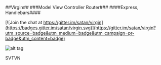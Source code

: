 ##Virgin##
###Model View Controller Router###
####Express, Handlebars####

[![Join the chat at https://gitter.im/satan/virgin](https://badges.gitter.im/satan/virgin.svg)](https://gitter.im/satan/virgin?utm_source=badge&utm_medium=badge&utm_campaign=pr-badge&utm_content=badge)

![alt tag](https://raw.githubusercontent.com/satan/virgin/master/virgin.jpg)

SVTVN
